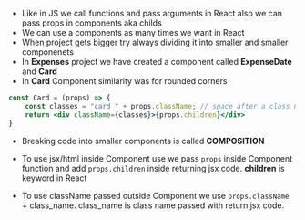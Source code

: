 - Like in JS we call functions and pass arguments in React also we can pass props in components aka childs
- We can use a components as many times we want in React
-  When project gets bigger try always dividing it into smaller and smaller componenets
- In **Expenses** project we have created a component called **ExpenseDate** and **Card** 
- In **Card** Component similarity was for rounded corners

```jsx
const Card = (props) => {
    const classes = "card " + props.className; // space after a class name is important 
    return <div className={classes}>{props.children}</div>
}

```
- Breaking code into smaller components is called **COMPOSITION**

- To use jsx/html inside Component use we pass `props` inside Component function and add `props.children` inside returning jsx code. **children** is keyword in React

- To use className passed outside Component we use `props.className` + class_name. class_name is class name passed with return jsx code.

